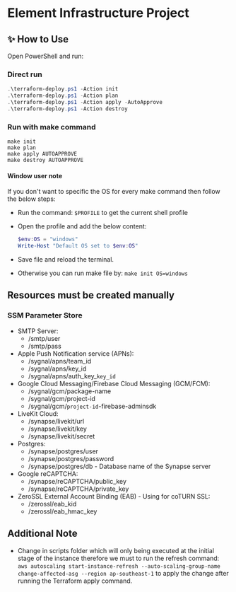 # Element Infrastructure Project

## ✨ How to Use

Open PowerShell and run:

### Direct run

```powershell
.\terraform-deploy.ps1 -Action init
.\terraform-deploy.ps1 -Action plan
.\terraform-deploy.ps1 -Action apply -AutoApprove
.\terraform-deploy.ps1 -Action destroy
```

### Run with make command

```shell
make init
make plan
make apply AUTOAPPROVE
make destroy AUTOAPPROVE
```

#### Window user note

If you don't want to specific the OS for every make command then follow the below steps:

- Run the command: `$PROFILE` to get the current shell profile

- Open the profile and add the below content:

    ```powershell
    $env:OS = "windows"
    Write-Host "Default OS set to $env:OS"
    ```

- Save file and reload the terminal.

- Otherwise you can run make file by: `make init OS=windows`

## Resources must be created manually

### SSM Parameter Store

- SMTP Server:
  - /smtp/user
  - /smtp/pass
- Apple Push Notification service (APNs):
  - /sygnal/apns/team_id
  - /sygnal/apns/key_id
  - /sygnal/apns/auth_key_`key_id`
- Google Cloud Messaging/Firebase Cloud Messaging (GCM/FCM):
  - /sygnal/gcm/package-name
  - /sygnal/gcm/project-id
  - /sygnal/gcm/`project-id`-firebase-adminsdk
- LiveKit Cloud:
  - /synapse/livekit/url
  - /synapse/livekit/key
  - /synapse/livekit/secret
- Postgres:
  - /synapse/postgres/user
  - /synapse/postgres/password
  - /synapse/postgres/db - Database name of the Synapse server
- Google reCAPTCHA:
  - /synapse/reCAPTCHA/public_key
  - /synapse/reCAPTCHA/private_key
- ZeroSSL External Account Binding (EAB) - Using for coTURN SSL:
  - /zerossl/eab_kid
  - /zerossl/eab_hmac_key

## Additional Note

- Change in scripts folder which will only being executed at the initial stage of the instance therefore we must to run the refresh command: `aws autoscaling start-instance-refresh --auto-scaling-group-name change-affected-asg --region ap-southeast-1` to apply the change after running the Terraform apply command.
